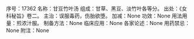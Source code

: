 序号：17362
名称：甘豆竹叶汤
组成：甘草、黑豆、淡竹叶各等分。
出处：《女科秘旨》卷二。
主治：误服毒药，伤胎欲堕。
加减：None
功效：None
用法用量：煎浓汁服。
制备方法：None
临床应用：None
各家论述：None
用药禁忌：None
附注：None
